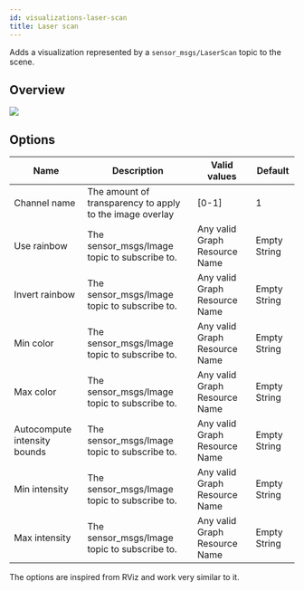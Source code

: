 ```yaml
---
id: visualizations-laser-scan
title: Laser scan
---
```


Adds a visualization represented by a `sensor_msgs/LaserScan` topic to the scene.

## Overview
![](/img/viz/viz-laserscan.png)

## Options

Name | Description | Valid values | Default  
--- | --- | --- | ---
Channel name | The amount of transparency to apply to the image overlay | [0-1] | 1  
Use rainbow | The sensor_msgs/Image topic to subscribe to. | Any valid Graph Resource Name | Empty String  
Invert rainbow | The sensor_msgs/Image topic to subscribe to. | Any valid Graph Resource Name | Empty String  
Min color| The sensor_msgs/Image topic to subscribe to. | Any valid Graph Resource Name | Empty String  
Max color | The sensor_msgs/Image topic to subscribe to. | Any valid Graph Resource Name | Empty String  
Autocompute intensity bounds | The sensor_msgs/Image topic to subscribe to. | Any valid Graph Resource Name | Empty String  
Min intensity | The sensor_msgs/Image topic to subscribe to. | Any valid Graph Resource Name | Empty String  
Max intensity | The sensor_msgs/Image topic to subscribe to. | Any valid Graph Resource Name | Empty String  

The options are inspired from RViz and work very similar to it.
